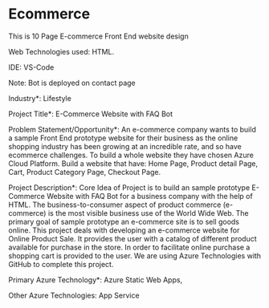 # Ecommerce

This is 10 Page E-commerce Front End website design

Web Technologies used: HTML.

IDE: VS-Code

Note: Bot is deployed on contact page

Industry*:
Lifestyle

Project Title*:
E-Commerce Website with FAQ Bot

Problem Statement/Opportunity*:
An e-commerce company wants to build a sample Front End prototype website for their business as the online shopping industry has been growing at an incredible rate, and so have ecommerce challenges. To build a whole website they have chosen Azure Cloud Platform. Build a website that have: Home Page, Product detail Page, Cart, Product Category Page, Checkout Page.

Project Description*:
Core Idea of Project is to build an sample prototype E-Commerce Website with FAQ Bot for a business company with the help of HTML. The business-to-consumer aspect of product commerce (e-commerce) is the most visible business use of the World Wide Web. The primary goal of sample prototype an e-commerce site is to sell goods online. This project deals with developing an e-commerce website for Online Product Sale. It provides the user with a catalog of different product available for purchase in the store. In order to facilitate online purchase a shopping cart is provided to the user. We are using Azure Technologies with GitHub to complete this project.

Primary Azure Technology*:
Azure Static Web Apps,

Other Azure Technologies:
App Service

